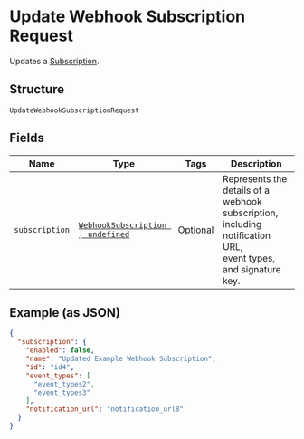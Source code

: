 
# Update Webhook Subscription Request

Updates a [Subscription](../../doc/models/webhook-subscription.md).

## Structure

`UpdateWebhookSubscriptionRequest`

## Fields

| Name | Type | Tags | Description |
|  --- | --- | --- | --- |
| `subscription` | [`WebhookSubscription \| undefined`](../../doc/models/webhook-subscription.md) | Optional | Represents the details of a webhook subscription, including notification URL,<br>event types, and signature key. |

## Example (as JSON)

```json
{
  "subscription": {
    "enabled": false,
    "name": "Updated Example Webhook Subscription",
    "id": "id4",
    "event_types": [
      "event_types2",
      "event_types3"
    ],
    "notification_url": "notification_url8"
  }
}
```

